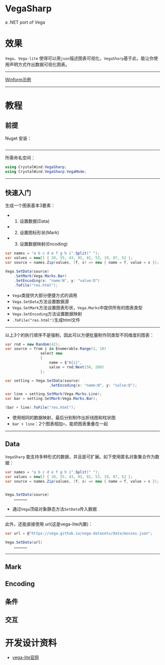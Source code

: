 ﻿# VegaSharp
a .NET port of Vega


# 效果
`Vega`、`Vega-lite` 使得可以用`json`描述图表可视化，`VegaSharp`基于此，能让你使用声明方式作出数据可视化图表。

---

[Winform示例](src/CrystalWind.VegaSharp.WindowsFormsSamples)

---





# 教程




## 前提
Nuget 安装：
```shell

```

---
所需命名空间：
```C#
using CrystalWind.VegaSharp;
using CrystalWind.VegaSharp.VegaMode;
```


---
## 快速入门
生成一个图表基本3要素：
- 1. 设置数据(Data)
- 2. 设置图标形状(Mark)
- 3. 设置数据映射(Encoding)

```C#
var names = "a b c d e f g h i".Split(" ");
var values = new[] { 28, 55, 43, 91, 81, 53, 19, 87, 52 };
var source = names.Zip(values, (f, s) => new { name = f, value = s });

Vega.SetData(source)
    .SetMark(Vega.Marks.Bar)
    .SetEncoding(x: "name:N", y: "value:Q")
    .ToFile("res.html");
```
- `Vega`类提供大部分便捷方式的调用
- `Vega.SetData`方法设置数据源
- `Vega.SetMark`方法设置图表形状，`Vega.Marks`中提供所有的图表类型
- `Vega.SetEncoding`方法设置数据映射
- `.ToFile("res.html")`生成html文件


---
以上3个的执行顺序不是强制，因此可以方便批量制作同类型不同维度的图表：
```C#
var rnd = new Random(42);
var source = from i in Enumerable.Range(1, 10)
                select new
                {
                    name = $"A{i}",
                    salse = rnd.Next(50, 200)
                };

var setting = Vega.SetData(source)
                    .SetEncoding(x: "name:N", y: "salse:Q");

var line = setting.SetMark(Vega.Marks.Line);
var bar = setting.SetMark(Vega.Marks.Bar);

(bar + line).ToFile("res.html");
```
- 使用相同的数据映射，最后分别制作出折线图和柱状图
- `bar + line`：2个图表相加`+`，能把图表重叠在一起

---
## Data
`VegaSharp` 能支持多种形式的数据，并且是可扩展。如下使用匿名对象集合作为数据：
```C#
var names = "a b c d e f g h i".Split(" ");
var values = new[] { 28, 55, 43, 91, 81, 53, 19, 87, 52 };
var source = names.Zip(values, (f, s) => new { name = f, value = s });


Vega.SetData(source)
    ………………
```
- 通过`Vega`顶级对象静态方法`SetData`传入数据

---
此外，还能直接使用 url(这是vega-lite内置)：
```C#
var url = @"https://vega.github.io/vega-datasets/data/movies.json";

Vega.SetData(url)
    ………………
```
---

## Mark


## Encoding


## 条件


## 交互


# 开发设计资料
- [vega-lite官网](https://vega.github.io/vega-lite/)